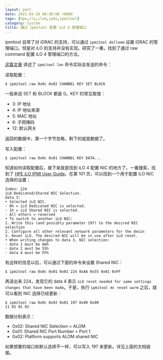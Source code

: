 ```yaml
---
layout: post
date: 2021-03-29 08:30:00 +0800
tags: [hpe,ilo,ilo4,ipmi,ipmitool]
category: system
title: 通过 ipmitool 配置 iLO 4 管理端口
---
```


ipmitool 自带了对 iDRAC 的支持，可以通过 `ipmitool delloem` 设置 iDRAC 的管理端口。但是对 iLO 的支持并没有实现。研究了一番，找到了通过 raw command 配置 iLO 4 管理端口的方法。

[这篇文章](https://computercheese.blogspot.com/2013/05/ipmi-lan-commands.html) 讲述了 `ipmitool lan` 命令实际会发送的命令：

读取配置：

```shell
$ ipmitool raw 0x0c 0x02 CHANNEL KEY SET BLOCK
```

一般来说 SET 和 BLOCK 都是 0。KEY 的常见取值：

- 3: IP 地址
- 4: IP 地址来源
- 5: MAC 地址
- 6: 子网掩码
- 12: 默认网关

返回的数据中，第一个字节忽略，剩下的就是数据了。

写入配置：

```shell
$ ipmitool raw 0x0c 0x01 CHANNEL KEY DATA...
```

知道如何读取配置后，接下来就是找到 iLO 4 配置 NIC 的地方了。一番搜索，找到了 [HPE iLO IPMI User Guide](https://support.hpe.com/hpesc/public/docDisplay?docId=c04530505&docLocale=en_US)。在第 101 页，可以找到一个用于配置 iLO NIC 选择的设置：

    Index: 224
    iLO Dedicated/Shared NIC Selection.
    data 3:
    • Selected iLO NIC.
    ◦ 0h = iLO Dedicated NIC is selected.
    ◦ 1h = iLO Shared NIC is selected.
    ◦ All others = reserved
    • To switch to another iLO NIC:
    1. Write this (and possibly parameter 197) to the desired NIC selection
    2. Configure all other relevant network parameters for the desin
    3. Reset iLO. The desired NIC will be in use after iLO reset.
    • When writing changes to data 3, NIC selection:
    ◦ data 1 must be AAh
    ◦ data 2 must be 55h
    ◦ data 4 must be FFh

有这样的信息以后，可以通过下面的命令来设置 Shared NIC：

```shell
$ ipmitool raw 0x0c 0x01 0x01 224 0xAA 0x55 0x01 0xFF
```

再读出来 224，发现它的 data 4 表示 `iLO reset needed for some settings changes that have been made`。于是，执行 `ipmitool mc reset warm` 之后，就可以看到 NIC 选择已经更新：

```shell
$ ipmitool raw 0x0c 0x02 0x01 197 0x00 0x00
11 02 01 02
```

数据分别表示：

- 0x02: Shared NIC Selection = ALOM
- 0x01: Shared NIC Port Number = Port 1
- 0x02: Platform supports ALOM shared NIC

如果想要的端口和默认选择不一样，可以写入 197 来更新。详见上面的文档链接。
